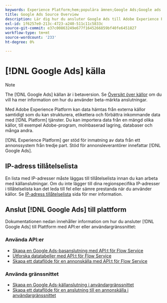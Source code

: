 ```yaml
---
keywords: Experience Platform;hem;populära ämnen;Google Ads;Google ads
title: Google Ads Source Overview
description: Lär dig hur du ansluter Google Ads till Adobe Experience Platform med hjälp av API:er eller användargränssnittet.
exl-id: 1f6257e0-213c-4723-a240-511c11c5833c
source-git-commit: e37c00863249e677f1645266859bf40fe6451827
workflow-type: tm+mt
source-wordcount: '233'
ht-degree: 0%

---
```


# [!DNL Google Ads] källa

>[!NOTE]
>
>The [!DNL Google Ads] källan är i betaversion. Se [Översikt över källor](../../home.md#terms-and-conditions) om du vill ha mer information om hur du använder beta-märkta anslutningar.

Med Adobe Experience Platform kan data hämtas från externa källor samtidigt som du kan strukturera, etikettera och förbättra inkommande data med [!DNL Platform] tjänster. Du kan importera data från en mängd olika källor, till exempel Adobe-program, molnbaserad lagring, databaser och många andra.

[!DNL Experience Platform] ger stöd för inmatning av data från ett annonssystem från tredje part. Stöd för annonsleverantörer innefattar [!DNL Google Ads].

## IP-adress tillåtelselista

En lista med IP-adresser måste läggas till tillåtelselista innan du kan arbeta med källanslutningar. Om du inte lägger till dina regionspecifika IP-adresser i tillåtelselista kan det leda till fel eller sämre prestanda när du använder källor. Se [IP-adress tillåtelselista](../../ip-address-allow-list.md) sida för mer information.

## Anslut [!DNL Google Ads] till plattform

Dokumentationen nedan innehåller information om hur du ansluter [!DNL Google Ads] till Plattform med API:er eller användargränssnittet:

### Använda API:er

* [Skapa en Google Ads-basanslutning med API:t för Flow Service](../../tutorials/api/create/advertising/ads.md)
* [Utforska datatabeller med API:t för Flow Service](../../tutorials/api/explore/tabular.md)
* [Skapa ett dataflöde för en annonskälla med API:t för Flow Service](../../tutorials/api/collect/advertising.md)

### Använda gränssnittet

* [Skapa en Google Ads-källanslutning i användargränssnittet](../../tutorials/ui/create/advertising/ads.md)
* [Skapa ett dataflöde för en anslutning till en annonskälla i användargränssnittet](../../tutorials/ui/dataflow/advertising.md)
